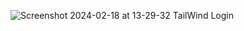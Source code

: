 ![Screenshot 2024-02-18 at 13-29-32 TailWind Login](https://github.com/DasunDK/TailwindCss-Lgin-and-card/assets/98402154/a51979af-015b-43fd-95d9-d6d24a2dd445)
